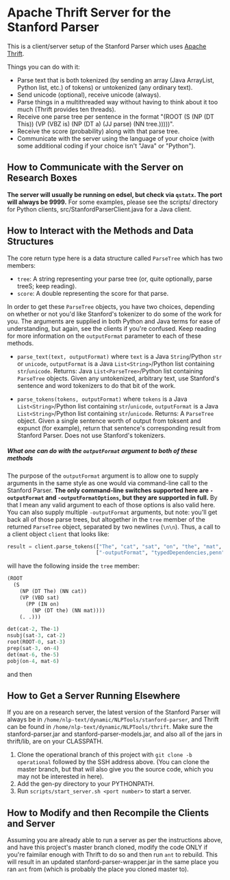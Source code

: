 Apache Thrift Server for the Stanford Parser
============================================

This is a client/server setup of the Stanford Parser which uses [Apache Thrift](http://thrift.apache.org/).

Things you can do with it:

* Parse text that is both tokenized (by sending an array (Java ArrayList, Python list, etc.) of tokens) or untokenized (any ordinary text).
* Send unicode (optional), receive unicode (always).
* Parse things in a multithreaded way without having to think about it too much (Thrift provides ten threads).
* Receive one parse tree per sentence in the format "(ROOT (S (NP (DT This)) (VP (VBZ is) (NP (DT a) (JJ parse) (NN tree.)))))".
* Receive the score (probability) along with that parse tree.
* Communicate with the server using the language of your choice (with some additional coding if your choice isn't "Java" or "Python").


## How to Communicate with the Server on Research Boxes

**The server will usually be running on edsel, but check via `qstatx`.  The port will always be 9999.**
For some examples, please see the scripts/ directory for Python clients, src/StanfordParserClient.java for a Java client.


## How to Interact with the Methods and Data Structures

The core return type here is a data structure called `ParseTree` which has two members:

* `tree`: A string representing your parse tree (or, quite optionally, parse treeS; keep reading).
* `score`: A double representing the score for that parse.

In order to get these `ParseTree` objects, you have two choices, depending on whether or not you'd like Stanford's tokenizer to do some of the work for you.  The arguments are supplied in both Python and Java terms for ease of understanding, but again, see the clients if you're confused.  Keep reading for more information on the `outputFormat` parameter to each of these methods.

* `parse_text(text, outputFormat)` where `text` is a Java `String`/Python `str` or `unicode`, `outputFormat` is a Java `List<String>`/Python list containing `str`/`unicode`.
  Returns: Java `List<ParseTree>`/Python list containing `ParseTree` objects.
  Given any untokenized, arbitrary text, use Stanford's sentence and word tokenizers to do that bit of the work.

* `parse_tokens(tokens, outputFormat)` where `tokens` is a Java `List<String>`/Python list containing `str`/`unicode`, `outputFormat` is a Java `List<String>`/Python list containing `str`/`unicode`.
   Returns: A `ParseTree` object.
   Given a single sentence worth of output from toksent and expunct (for example), return that sentence's corresponding result from Stanford Parser.  Does not use Stanford's tokenizers.
   
##### What one can do with the `outputFormat` argument to both of these methods

The purpose of the `outputFormat` argument is to allow one to supply arguments in the same style as one would via command-line call to the Stanford Parser. **The only command-line switches supported here are `-outputFormat` and `-outputFormatOptions`, but they are supported in full.**  By that I mean any valid argument to each of those options is also valid here.
You can also supply multiple `-outputFormat` arguments, but note: you'll get back all of those parse trees, but altogether in the `tree` member of the returned `ParseTree` object, separated by two newlines (`\n\n`).
Thus, a call to a client object `client` that looks like:

```python
result = client.parse_tokens(["The", "cat", "sat", "on", "the", "mat", "."], 
                             ["-outputFormat", "typedDependencies,penn", "-outputFormatOptions", "basicDependencies"])
```

will have the following inside the `tree` member:

```Python
(ROOT
  (S
    (NP (DT The) (NN cat))
    (VP (VBD sat)
      (PP (IN on)
        (NP (DT the) (NN mat))))
    (. .)))

det(cat-2, The-1)
nsubj(sat-3, cat-2)
root(ROOT-0, sat-3)
prep(sat-3, on-4)
det(mat-6, the-5)
pobj(on-4, mat-6)
```

and then


## How to Get a Server Running Elsewhere

If you are on a research server, the latest version of the Stanford Parser will always be in `/home/nlp-text/dynamic/NLPTools/stanford-parser`, and Thrift can be found in `/home/nlp-text/dynamic/NLPTools/thrift`.
Make sure the stanford-parser.jar and stanford-parser-models.jar, and also all of the jars in thrift/lib, are on your CLASSPATH.

1. Clone the operational branch of this project with `git clone -b operational` followed by the SSH address above.  (You can clone the master branch, but that will also give you the source code, which you may not be interested in here).
2. Add the gen-py directory to your PYTHONPATH.
3. Run `scripts/start_server.sh <port number>` to start a server.



## How to Modify and then Recompile the Clients and Server

Assuming you are already able to run a server as per the instructions above, and have this project's master branch cloned, modify the code ONLY if you're faimilar enough with Thrift to do so and then run `ant` to rebuild.  This will result in an updated stanford-parser-wrapper.jar in the same place you ran `ant` from (which is probably the place you cloned master to).